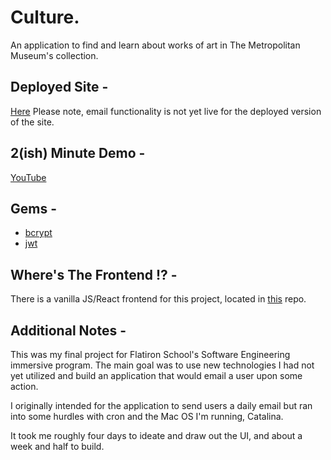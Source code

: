 # Culture.

An application to find and learn about works of art in The Metropolitan Museum's collection. 

## Deployed Site -
[Here](https://culture-app.herokuapp.com/)
Please note, email functionality is not yet live for the deployed version of the site. 

## 2(ish) Minute Demo -
[YouTube](https://www.youtube.com/watch?v=5vEtmaPZX44&feature=youtu.be)

##  Gems -  
* [bcrypt](https://github.com/codahale/bcrypt-ruby)
* [jwt](https://github.com/jwt/ruby-jwt)

## Where's The Frontend !? -
There is a vanilla JS/React frontend for this project, located in [this](https://github.com/gnardinosaur/culture_frontend) repo. 

## Additional Notes -
This was my final project for Flatiron School's Software Engineering immersive program. The main goal was to use new technologies I had not yet utilized and build an application that would email a user upon some action.

I originally intended for the application to send users a daily email but ran into some hurdles with cron and the Mac OS I'm running, Catalina. 

It took me roughly four days to ideate and draw out the UI, and about a week and half to build.


